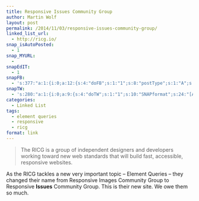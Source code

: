 ```yaml
---
title: Responsive Issues Community Group
author: Martin Wolf
layout: post
permalink: /2014/11/03/responsive-issues-community-group/
linked_list_url:
  - http://ricg.io/
snap_isAutoPosted:
  - 1
snap_MYURL:
  - 
snapEdIT:
  - 1
snapFB:
  - 's:377:"a:1:{i:0;a:12:{s:4:"doFB";s:1:"1";s:8:"postType";s:1:"A";s:10:"AttachPost";s:1:"2";s:10:"SNAPformat";s:35:"New post on MartinWolf.org: %TITLE%";s:9:"isAutoImg";s:1:"A";s:8:"imgToUse";s:0:"";s:9:"isAutoURL";s:1:"A";s:8:"urlToUse";s:0:"";s:11:"isPrePosted";s:1:"1";s:8:"isPosted";s:1:"1";s:4:"pgID";s:31:"711305895599362_790766877653263";s:5:"pDate";s:19:"2014-11-03 08:39:19";}}";'
snapTW:
  - 's:280:"a:1:{i:0;a:9:{s:4:"doTW";s:1:"1";s:10:"SNAPformat";s:24:"[Article] %TITLE%: %URL%";s:8:"attchImg";s:1:"0";s:9:"isAutoImg";s:1:"A";s:8:"imgToUse";s:0:"";s:11:"isPrePosted";s:1:"1";s:8:"isPosted";s:1:"1";s:4:"pgID";s:18:"529191079502168064";s:5:"pDate";s:19:"2014-11-03 08:39:20";}}";'
categories:
  - Linked List
tags:
  - element queries
  - responsive
  - ricg
format: link
---
```

> The RICG is a group of independent designers and developers working toward new web standards that will build fast, accessible, responsive websites.

As the RICG tackles a new very important topic &#8211; Element Queries &#8211; they changed their name from Responsive Images Community Group to Responsive **Issues** Community Group. This is their new site. We owe them so much.